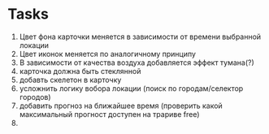 # Tasks

1. Цвет фона карточки меняется в зависимости от времени выбранной локации
2. Цвет иконок меняется по аналогичному принципу
3. В зависимости от качества воздуха добавляется эффект тумана(?)
4. карточка должна быть стеклянной
5. добавть скелетон в карточку
6. усложнить логику вобора локации (поиск по городам/селектор городов)
7. добавить прогноз на ближайшее время (проверить какой максимальный прогност доступен на трариве free)
8. 